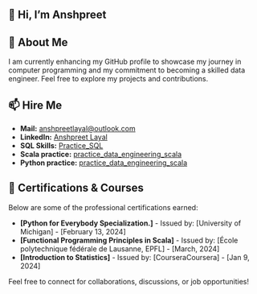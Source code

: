 
## 👋 Hi, I’m Anshpreet

## 👀 About Me

I am currently enhancing my GitHub profile to showcase my journey in computer programming and my commitment to becoming a skilled data engineer. Feel free to explore my projects and contributions.


## 📫 Hire Me

- **Mail:** [anshpreetlayal@outlook.com](mailto:anshpreetlayal@outlook.com)
- **LinkedIn:** [Anshpreet Layal](https://www.linkedin.com/in/anshpreetlayal/)
- **SQL Skills:** [Practice_SQL](https://github.com/anshpreetlayal/practice_sql)
- **Scala practice:** [practice_data_engineering_scala](https://github.com/anshpreetlayal/practice_data_engineering_scala)
- **Python practice:** [practice_data_engineering_scala](https://github.com/anshpreetlayal/practice_data_engineering_python)

## 📜 Certifications & Courses

Below are some of the professional certifications earned:

- **[Python for Everybody Specialization.]** - Issued by: [University of Michigan] - [February 13, 2024]
- **[Functional Programming Principles in Scala]** - Issued by: [École polytechnique fédérale de Lausanne, EPFL] - [March, 2024]
- **[Introduction to Statistics]** - Issued by: [CourseraCoursera] - [Jan 9, 2024]



Feel free to connect for collaborations, discussions, or job opportunities!

